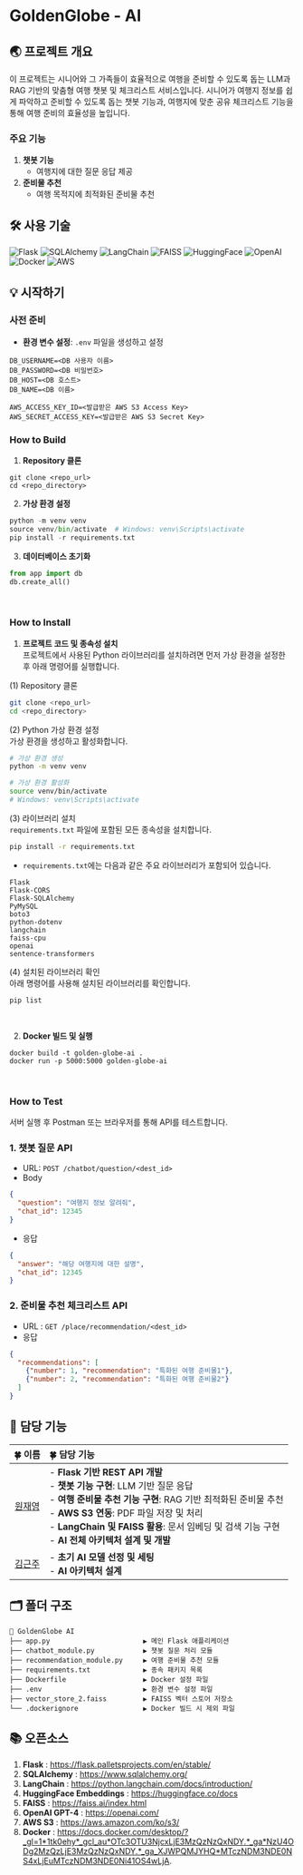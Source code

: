 # GoldenGlobe - AI

## 🌏 프로젝트 개요  
이 프로젝트는 시니어와 그 가족들이 효율적으로 여행을 준비할 수 있도록 돕는 LLM과 RAG 기반의 맞춤형 여행 챗봇 및 체크리스트 서비스입니다. 
시니어가 여행지 정보를 쉽게 파악하고 준비할 수 있도록 돕는 챗봇 기능과, 여행지에 맞춘 공유 체크리스트 기능을 통해 여행 준비의 효율성을 높입니다. 

### 주요 기능  
1. **챗봇 기능**  
   - 여행지에 대한 질문 응답 제공  
2. **준비물 추천**  
   - 여행 목적지에 최적화된 준비물 추천  



## 🛠️ 사용 기술  
![Flask](https://img.shields.io/badge/Flask-000000?style=flat-square&logo=flask&logoColor=white) ![SQLAlchemy](https://img.shields.io/badge/SQLAlchemy-1F2437?style=flat-square) ![LangChain](https://img.shields.io/badge/LangChain-43A047?style=flat-square) ![FAISS](https://img.shields.io/badge/FAISS-0073E6?style=flat-square) ![HuggingFace](https://img.shields.io/badge/HuggingFace-FFCA28?style=flat-square&logo=huggingface&logoColor=white) ![OpenAI](https://img.shields.io/badge/OpenAI-GPT4-0072C6?style=flat-square) ![Docker](https://img.shields.io/badge/Docker-2496ED?style=flat-square&logo=docker&logoColor=white) ![AWS](https://img.shields.io/badge/AWS-S3-232F3E?style=flat-square&logo=amazonaws&logoColor=white)  



## 💡 시작하기  

### 사전 준비  
- **환경 변수 설정**: `.env` 파일을 생성하고 설정  
```plaintext
DB_USERNAME=<DB 사용자 이름>
DB_PASSWORD=<DB 비밀번호>
DB_HOST=<DB 호스트>
DB_NAME=<DB 이름>

AWS_ACCESS_KEY_ID=<발급받은 AWS S3 Access Key>
AWS_SECRET_ACCESS_KEY=<발급받은 AWS S3 Secret Key>
```

### How to Build
1. **Repository 클론**
```
git clone <repo_url>
cd <repo_directory>
```
2. **가상 환경 설정**
```python
python -m venv venv
source venv/bin/activate  # Windows: venv\Scripts\activate
pip install -r requirements.txt
```
3. **데이터베이스 초기화**
```python
from app import db  
db.create_all()
```
<br>

### How to Install
1. **프로젝트 코드 및 종속성 설치**<br>
프로젝트에서 사용된 Python 라이브러리를 설치하려면 먼저 가상 환경을 설정한 후 아래 명령어를 실행합니다.<br>

(1) Repository 클론
```bash
git clone <repo_url>
cd <repo_directory>
```
(2) Python 가상 환경 설정<br>
가상 환경을 생성하고 활성화합니다.
```bash
# 가상 환경 생성
python -m venv venv

# 가상 환경 활성화
source venv/bin/activate  
# Windows: venv\Scripts\activate
```
(3) 라이브러리 설치<br>
`requirements.txt` 파일에 포함된 모든 종속성을 설치합니다.
```bash
pip install -r requirements.txt
```
- `requirements.txt`에는 다음과 같은 주요 라이브러리가 포함되어 있습니다.
```plaintext
Flask
Flask-CORS
Flask-SQLAlchemy
PyMySQL
boto3
python-dotenv
langchain
faiss-cpu
openai
sentence-transformers
```
(4) 설치된 라이브러리 확인<br>
아래 명령어를 사용해 설치된 라이브러리를 확인합니다.
```
pip list
```
<br>

2. **Docker 빌드 및 실행**
```
docker build -t golden-globe-ai .
docker run -p 5000:5000 golden-globe-ai
```
<br>

### How to Test
서버 실행 후 Postman 또는 브라우저를 통해 API를 테스트합니다.
### 1. 챗봇 질문 API
- URL: `POST /chatbot/question/<dest_id>`
- Body
```json
{
  "question": "여행지 정보 알려줘",
  "chat_id": 12345
}
```
- 응답
```json
{
  "answer": "해당 여행지에 대한 설명",
  "chat_id": 12345
}
```
### 2. 준비물 추천 체크리스트 API
- URL : `GET /place/recommendation/<dest_id>`
- 응답
```json
{
  "recommendations": [
    {"number": 1, "recommendation": "특화된 여행 준비물1"},
    {"number": 2, "recommendation": "특화된 여행 준비물2"}
  ]
}
```

## 🌱 담당 기능
| 🍀 이름 | 🍀 담당 기능 |
|:---:|:---|
| [원재영](https://github.com/jaeyeong13) | - **Flask 기반 REST API 개발**<br>- **챗봇 기능 구현**: LLM 기반 질문 응답<br>- **여행 준비물 추천 기능 구현**: RAG 기반 최적화된 준비물 추천<br>- **AWS S3 연동**: PDF 파일 저장 및 처리<br>- **LangChain 및 FAISS 활용**: 문서 임베딩 및 검색 기능 구현<br>- **AI 전체 아키텍처 설계 및 개발** |
| [김근주](https://github.com/tdddt) | - **초기 AI 모델 선정 및 세팅**<br>- **AI 아키텍처 설계** |

## 🗂️ 폴더 구조
```
📂 GoldenGlobe AI
├── app.py                       ▶️ 메인 Flask 애플리케이션
├── chatbot_module.py            ▶️ 챗봇 질문 처리 모듈
├── recommendation_module.py     ▶️ 여행 준비물 추천 모듈
├── requirements.txt             ▶️ 종속 패키지 목록
├── Dockerfile                   ▶️ Docker 설정 파일
├── .env                         ▶️ 환경 변수 설정 파일
├── vector_store_2.faiss         ▶️ FAISS 벡터 스토어 저장소
└── .dockerignore                ▶️ Docker 빌드 시 제외 파일
```

## 📚 오픈소스
1. **Flask** : https://flask.palletsprojects.com/en/stable/
2. **SQLAlchemy** : https://www.sqlalchemy.org/
3. **LangChain** : https://python.langchain.com/docs/introduction/
4. **HuggingFace Embeddings** : https://huggingface.co/docs
5. **FAISS** : https://faiss.ai/index.html
6. **OpenAI GPT-4** : https://openai.com/
7. **AWS S3** : https://aws.amazon.com/ko/s3/
8. **Docker** : https://docs.docker.com/desktop/?_gl=1*1tk0ehy*_gcl_au*OTc3OTU3NjcxLjE3MzQzNzQxNDY.*_ga*NzU4ODg2MzQzLjE3MzQzNzQxNDY.*_ga_XJWPQMJYHQ*MTczNDM3NDE0NS4xLjEuMTczNDM3NDE0Ni41OS4wLjA.
